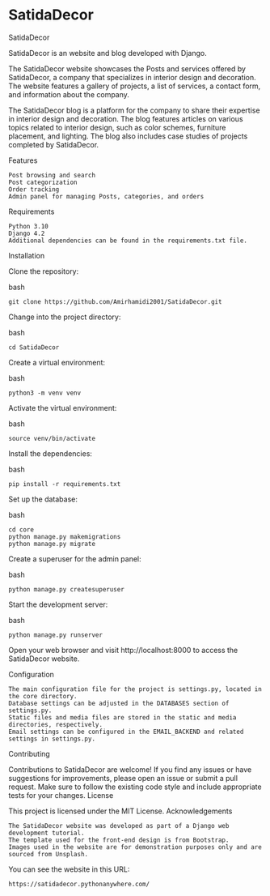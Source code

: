# SatidaDecor
SatidaDecor

SatidaDecor is an website and blog developed with Django.

The SatidaDecor website showcases the Posts and services offered by SatidaDecor, a company that specializes in interior design and decoration. The website features a gallery of projects, a list of services, a contact form, and information about the company.

The SatidaDecor blog is a platform for the company to share their expertise in interior design and decoration. The blog features articles on various topics related to interior design, such as color schemes, furniture placement, and lighting. The blog also includes case studies of projects completed by SatidaDecor.

Features

    Post browsing and search
    Post categorization
    Order tracking
    Admin panel for managing Posts, categories, and orders

Requirements

    Python 3.10
    Django 4.2
    Additional dependencies can be found in the requirements.txt file.

Installation

Clone the repository:

bash

    git clone https://github.com/Amirhamidi2001/SatidaDecor.git

Change into the project directory:

bash

    cd SatidaDecor

Create a virtual environment:

bash

    python3 -m venv venv

Activate the virtual environment:

bash

    source venv/bin/activate

Install the dependencies:

bash

    pip install -r requirements.txt

Set up the database:

bash

    cd core
    python manage.py makemigrations
    python manage.py migrate

Create a superuser for the admin panel:

bash

    python manage.py createsuperuser

Start the development server:

bash

    python manage.py runserver

Open your web browser and visit http://localhost:8000 to access the SatidaDecor website.

Configuration

    The main configuration file for the project is settings.py, located in the core directory.
    Database settings can be adjusted in the DATABASES section of settings.py.
    Static files and media files are stored in the static and media directories, respectively.
    Email settings can be configured in the EMAIL_BACKEND and related settings in settings.py.

Contributing

Contributions to SatidaDecor are welcome! If you find any issues or have suggestions for improvements, please open an issue or submit a pull request. Make sure to follow the existing code style and include appropriate tests for your changes.
License

This project is licensed under the MIT License.
Acknowledgements

    The SatidaDecor website was developed as part of a Django web development tutorial.
    The template used for the front-end design is from Bootstrap.
    Images used in the website are for demonstration purposes only and are sourced from Unsplash.

You can see the website in this URL:

    https://satidadecor.pythonanywhere.com/
